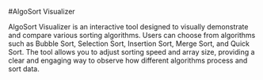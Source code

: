 #AlgoSort Visualizer

AlgoSort Visualizer is an interactive tool designed to visually demonstrate and compare various sorting algorithms. Users can choose from algorithms such as Bubble Sort, Selection Sort, Insertion Sort, Merge Sort, and Quick Sort. The tool allows you to adjust sorting speed and array size, providing a clear and engaging way to observe how different algorithms process and sort data.
